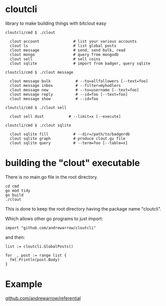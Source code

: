 # cloutcli
library to make building things with bitclout easy

```
cloutcli/cmd $ ./clout

  clout account               # list your various accounts
  clout ls                    # list global posts
  clout message               # send, send bulk, read
  clout mongo                 # query from mongodb
  clout sell                  # sell coins
  clout sqlite                # import from badger, query sqlite

cloutcli/cmd $ ./clout message

  clout message bulk           # --to=allfollowers [--text=foo]
  clout message inbox          # --filter=myhodlers
  clout message new            # --to=username [--text=foo]
  clout message reply          # --id=foo [--text=foo]
  clout message show           # --id=foo

cloutcli/cmd $ ./clout sell

  clout sell dust           # --limit=x [--execute]

cloutcli/cmd $ ./clout sqlite

  clout sqlite fill           # --dir=/path/to/badgerdb
  clout sqlite graph          # produce clout.gv file
  clout sqlite query          # --term=foo [--table=x]
```

# building the "clout" executable
There is no main.go file in the root directory.

```
cd cmd
go mod tidy
go build
./clout
```

This is done to keep the root directory having the package name "cloutcli".

Which allows other go programs to just import:

```
import "github.com/andrewarrow/cloutcli"
```

and then:

```
list := cloutcli.GlobalPosts()

for _, post := range list {
  fmt.Println(post.Body)
}
```

# Example
[github.com/andrewarrow/referential](https://github.com/andrewarrow/referential)

